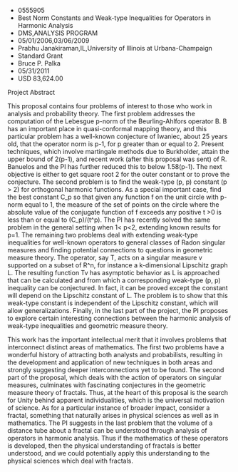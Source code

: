 
* 0555905
* Best Norm Constants and Weak-type Inequalities for Operators in Harmonic Analysis
* DMS,ANALYSIS PROGRAM
* 05/01/2006,03/06/2009
* Prabhu Janakiraman,IL,University of Illinois at Urbana-Champaign
* Standard Grant
* Bruce P. Palka
* 05/31/2011
* USD 83,624.00

Project Abstract

This proposal contains four problems of interest to those who work in analysis
and probability theory. The first problem addresses the computation of the
Lebesgue p-norm of the Beurling-Ahlfors operator B. B has an important place in
quasi-conformal mapping theory, and this particular problem has a well-known
conjecture of Iwaniec, about 25 years old, that the operator norm is p-1, for p
greater than or equal to 2. Present techniques, which involve martingale methods
due to Burkholder, attain the upper bound of 2(p-1), and recent work (after this
proposal was sent) of R. Banuelos and the PI has further reduced this to below
1.58(p-1). The next objective is either to get square root 2 for the outer
constant or to prove the conjecture. The second problem is to find the weak-type
(p, p) constant (p > 2) for orthogonal harmonic functions. As a special
important case, find the best constant C_p so that given any function f on the
unit circle with p-norm equal to 1, the measure of the set of points on the
circle where the absolute value of the conjugate function of f exceeds any
positive t >0 is less than or equal to (C_p)/(t^p). The PI has recently solved
the same problem in the general setting when 1< p<2, extending known results for
p=1. The remaining two problems deal with extending weak-type inequalities for
well-known operators to general classes of Radon singular measures and finding
potential connections to questions in geometric measure theory. The operator,
say T, acts on a singular measure v supported on a subset of R^n, for instance a
k-dimensional Lipschitz graph L. The resulting function Tv has asymptotic
behavior as L is approached that can be calculated and from which a
corresponding weak-type (p, p) inequality can be conjectured. In fact, it can be
proved except the constant will depend on the Lipschitz constant of L. The
problem is to show that this weak-type constant is independent of the Lipschitz
constant, which will allow generalizations. Finally, in the last part of the
project, the PI proposes to explore certain interesting connections between the
harmonic analysis of weak-type inequalities and geometric measure theory.

This work has the important intellectual merit that it involves problems that
interconnect distinct areas of mathematics. The first two problems have a
wonderful history of attracting both analysts and probabilists, resulting in the
development and application of new techniques in both areas and strongly
suggesting deeper interconnections yet to be found. The second part of the
proposal, which deals with the action of operators on singular measures,
culminates with fascinating conjectures in the geometric measure theory of
fractals. Thus, at the heart of this proposal is the search for Unity behind
apparent individualities, which is the universal motivation of science. As for a
particular instance of broader impact, consider a fractal, something that
naturally arises in physical sciences as well as in mathematics. The PI suggests
in the last problem that the volume of a distance tube about a fractal can be
understood through analysis of operators in harmonic analysis. Thus if the
mathematics of these operators is developed, then the physical understanding of
fractals is better understood, and we could potentially apply this understanding
to the physical sciences which deal with fractals.
